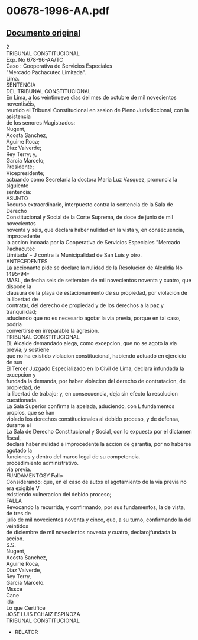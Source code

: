 
00678-1996-AA.pdf
=================
  
[Documento original](https://tc.gob.pe/jurisprudencia/1997/00678-1996-AA.pdf)  
---  
2  
TRIBUNAL CONSTITUCIONAL  
Exp. No 678-96-AA/TC  
Caso : Cooperativa de Servicios Especiales  
"Mercado Pachacutec Limitada".  
Lima.  
SENTENCIA  
DEL TRIBUNAL CONSTITUCIONAL  
En Lima, a los veintinueve dias del mes de octubre de mil novecientos noventiséis,  
reunido el Tribunal Constitucional en sesion de Pleno Jurisdiccional, con la asistencia  
de los senores Magistrados:  
Nugent,  
Acosta Sanchez,  
Aguirre Roca;  
Diaz Valverde;  
Rey Terry; y,  
Garcia Marcelo;  
Presidente;  
Vicepresidente;  
actuando como Secretaria la doctora Maria Luz Vasquez, pronuncia la siguiente  
sentencia:  
ASUNTO  
Recurso extraordinario, interpuesto contra la sentencia de la Sala de Derecho  
Constitucional y Social de la Corte Suprema, de doce de junio de mil novecientos  
noventa y seis, que declara haber nulidad en la vista y, en consecuencia, improcedente  
la accion incoada por la Cooperativa de Servicios Especiales "Mercado Pachacutec  
Limitada' - J contra la Municipalidad de San Luis y otro.  
ANTECEDENTES  
La accionante pide se declare la nulidad de la Resolucion de Alcaldia No 1495-94-  
MASL, de fecha seis de setiembre de mil novecientos noventa y cuatro, que dispone la  
clausura de la playa de estacionamiento de su propiedad, por violacion de la libertad de  
contratar, del derecho de propiedad y de los derechos a la paz y tranquilidad;  
aduciendo que no es necesario agotar la via previa, porque en tal caso, podria  
convertirse en irreparable la agresion.  
TRIBUNAL CONSTITUCIONAL  
EL Alcalde demandado alega, como excepcion, que no se agoto la via previa; y sostiene  
que no ha existido violacion constitucional, habiendo actuado en ejercicio de sus  
El Tercer Juzgado Especializado en lo Civil de Lima, declara infundada la excepcion y  
fundada la demanda, por haber violacion del derecho de contratacion, de propiedad, de  
la libertad de trabajo; y, en consecuencia, deja sin efecto la resolucion cuestionada.  
La Sala Superior confirma la apelada, aduciendo, con L fundamentos propios, que se han  
violado los derechos constitucionales al debido proceso, y de defensa, durante el  
La Sala de Derecho Constitucional y Social, con lo expuesto por el dictamen fiscal,  
declara haber nulidad e improcedente la accion de garantia, por no haberse agotado la  
funciones y dentro del marco legal de su competencia.  
procedimiento administrativo.  
via previa.  
FUNDAMENTOSY Fallo  
Considerando: que, en el caso de autos el agotamiento de la via previa no era exigible V  
existiendo vulneracion del debido proceso;  
FALLA  
Revocando la recurrida, y confirmando, por sus fundamentos, la de vista, de tres de  
julio de mil novecientos noventa y cinco, que, a su turno, confirmando la del veintidos  
de diciembre de mil novecientos noventa y cuatro, declarojfundada la accion.  
S.S.  
Nugent,  
Acosta Sanchez,  
Aguirre Roca,  
Diaz Valverde,  
Rey Terry,  
Garcia Marcelo.  
Mssce  
Cane  
ida  
Lo que Certifice  
JOSE LUIS ECHAIZ ESPINOZA  
TRIBUNAL CONSTITUCIONAL  
- RELATOR